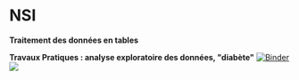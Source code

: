 # NSI

**Traitement des données en tables**


**Travaux Pratiques : analyse exploratoire des données, "diabète"**
[![Binder](https://mybinder.org/badge_logo.svg)](https://mybinder.org/v2/gh/othoni-hub/NSI/HEAD?filepath=M1_NSI_pd&plt_Pima_Correction.ipynb)
[<img src="https://deepnote.com/buttons/launch-in-deepnote-small.svg">](https://deepnote.com/launch?name=M1_NSI_pd&plt_Pima_Correction.ipynb&url=https://github.com/othoni-hub/NSI/blob/main/M1_NSI_pd&plt_Pima_Correction.ipynb)
